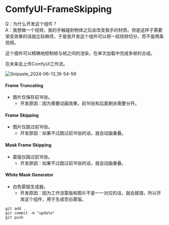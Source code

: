 # ComfyUI-FrameSkipping
Q：为什么开发这个组件？  
A：我想做一个视频，我的手触碰到物体之后会改变我手的材质。但是这样子需要渐变效果的话就比较麻烦，于是我开发这个组件可以把一段视频切分，而不是两条视频。

这个插件可以精确地控制帧与帧之间的渲染，在单次加载中完成多帧的合成。  

在未来会上传ComfyUI工作流。  

![Snipaste_2024-06-13_16-54-59](https://github.com/baicai99/ComfyUI-FrameSkipping/assets/101706274/619d209c-5337-43b8-a57b-0474f7496a21)

#### Frame Truncating
- 图片仅保存前16张。
    - 开发原因：因为需要动画效果，前16张和后面剩余需要分开。
#### Frame Skipping
- 图片仅跳过前16张。
    - 开发原因：如果不过跳过前16张的话，就会动画重叠。
#### Mask Frame Skipping
- 蒙版仅跳过前16张。
    - 开发原因：如果不过跳过前16张的话，就会动画重叠。
#### White Mask Generator
- 白色蒙版生成器。
    - 开发原因：因为工作流蒙版和图片不是一一对应的话，就会报错，所以开发这个组件，用于生成空白蒙版。

```
git add .
git commit -m "update"
git push
```